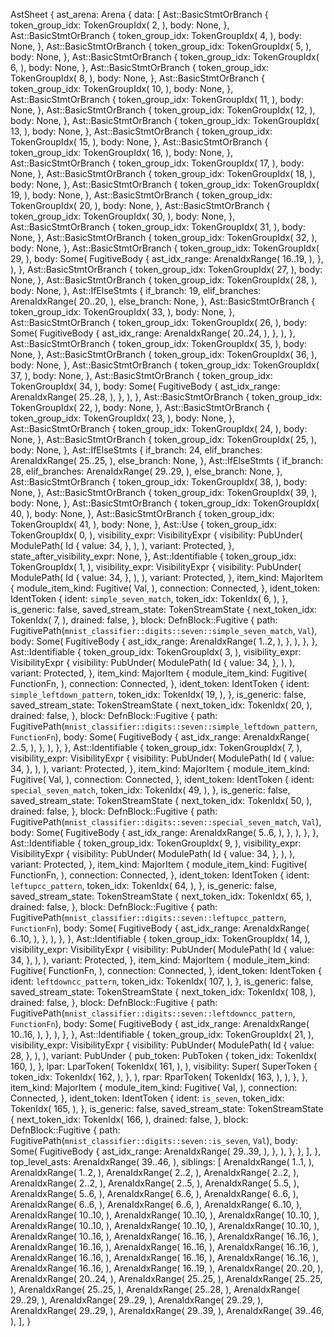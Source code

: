 AstSheet {
    ast_arena: Arena {
        data: [
            Ast::BasicStmtOrBranch {
                token_group_idx: TokenGroupIdx(
                    2,
                ),
                body: None,
            },
            Ast::BasicStmtOrBranch {
                token_group_idx: TokenGroupIdx(
                    4,
                ),
                body: None,
            },
            Ast::BasicStmtOrBranch {
                token_group_idx: TokenGroupIdx(
                    5,
                ),
                body: None,
            },
            Ast::BasicStmtOrBranch {
                token_group_idx: TokenGroupIdx(
                    6,
                ),
                body: None,
            },
            Ast::BasicStmtOrBranch {
                token_group_idx: TokenGroupIdx(
                    8,
                ),
                body: None,
            },
            Ast::BasicStmtOrBranch {
                token_group_idx: TokenGroupIdx(
                    10,
                ),
                body: None,
            },
            Ast::BasicStmtOrBranch {
                token_group_idx: TokenGroupIdx(
                    11,
                ),
                body: None,
            },
            Ast::BasicStmtOrBranch {
                token_group_idx: TokenGroupIdx(
                    12,
                ),
                body: None,
            },
            Ast::BasicStmtOrBranch {
                token_group_idx: TokenGroupIdx(
                    13,
                ),
                body: None,
            },
            Ast::BasicStmtOrBranch {
                token_group_idx: TokenGroupIdx(
                    15,
                ),
                body: None,
            },
            Ast::BasicStmtOrBranch {
                token_group_idx: TokenGroupIdx(
                    16,
                ),
                body: None,
            },
            Ast::BasicStmtOrBranch {
                token_group_idx: TokenGroupIdx(
                    17,
                ),
                body: None,
            },
            Ast::BasicStmtOrBranch {
                token_group_idx: TokenGroupIdx(
                    18,
                ),
                body: None,
            },
            Ast::BasicStmtOrBranch {
                token_group_idx: TokenGroupIdx(
                    19,
                ),
                body: None,
            },
            Ast::BasicStmtOrBranch {
                token_group_idx: TokenGroupIdx(
                    20,
                ),
                body: None,
            },
            Ast::BasicStmtOrBranch {
                token_group_idx: TokenGroupIdx(
                    30,
                ),
                body: None,
            },
            Ast::BasicStmtOrBranch {
                token_group_idx: TokenGroupIdx(
                    31,
                ),
                body: None,
            },
            Ast::BasicStmtOrBranch {
                token_group_idx: TokenGroupIdx(
                    32,
                ),
                body: None,
            },
            Ast::BasicStmtOrBranch {
                token_group_idx: TokenGroupIdx(
                    29,
                ),
                body: Some(
                    FugitiveBody {
                        ast_idx_range: ArenaIdxRange(
                            16..19,
                        ),
                    },
                ),
            },
            Ast::BasicStmtOrBranch {
                token_group_idx: TokenGroupIdx(
                    27,
                ),
                body: None,
            },
            Ast::BasicStmtOrBranch {
                token_group_idx: TokenGroupIdx(
                    28,
                ),
                body: None,
            },
            Ast::IfElseStmts {
                if_branch: 19,
                elif_branches: ArenaIdxRange(
                    20..20,
                ),
                else_branch: None,
            },
            Ast::BasicStmtOrBranch {
                token_group_idx: TokenGroupIdx(
                    33,
                ),
                body: None,
            },
            Ast::BasicStmtOrBranch {
                token_group_idx: TokenGroupIdx(
                    26,
                ),
                body: Some(
                    FugitiveBody {
                        ast_idx_range: ArenaIdxRange(
                            20..24,
                        ),
                    },
                ),
            },
            Ast::BasicStmtOrBranch {
                token_group_idx: TokenGroupIdx(
                    35,
                ),
                body: None,
            },
            Ast::BasicStmtOrBranch {
                token_group_idx: TokenGroupIdx(
                    36,
                ),
                body: None,
            },
            Ast::BasicStmtOrBranch {
                token_group_idx: TokenGroupIdx(
                    37,
                ),
                body: None,
            },
            Ast::BasicStmtOrBranch {
                token_group_idx: TokenGroupIdx(
                    34,
                ),
                body: Some(
                    FugitiveBody {
                        ast_idx_range: ArenaIdxRange(
                            25..28,
                        ),
                    },
                ),
            },
            Ast::BasicStmtOrBranch {
                token_group_idx: TokenGroupIdx(
                    22,
                ),
                body: None,
            },
            Ast::BasicStmtOrBranch {
                token_group_idx: TokenGroupIdx(
                    23,
                ),
                body: None,
            },
            Ast::BasicStmtOrBranch {
                token_group_idx: TokenGroupIdx(
                    24,
                ),
                body: None,
            },
            Ast::BasicStmtOrBranch {
                token_group_idx: TokenGroupIdx(
                    25,
                ),
                body: None,
            },
            Ast::IfElseStmts {
                if_branch: 24,
                elif_branches: ArenaIdxRange(
                    25..25,
                ),
                else_branch: None,
            },
            Ast::IfElseStmts {
                if_branch: 28,
                elif_branches: ArenaIdxRange(
                    29..29,
                ),
                else_branch: None,
            },
            Ast::BasicStmtOrBranch {
                token_group_idx: TokenGroupIdx(
                    38,
                ),
                body: None,
            },
            Ast::BasicStmtOrBranch {
                token_group_idx: TokenGroupIdx(
                    39,
                ),
                body: None,
            },
            Ast::BasicStmtOrBranch {
                token_group_idx: TokenGroupIdx(
                    40,
                ),
                body: None,
            },
            Ast::BasicStmtOrBranch {
                token_group_idx: TokenGroupIdx(
                    41,
                ),
                body: None,
            },
            Ast::Use {
                token_group_idx: TokenGroupIdx(
                    0,
                ),
                visibility_expr: VisibilityExpr {
                    visibility: PubUnder(
                        ModulePath(
                            Id {
                                value: 34,
                            },
                        ),
                    ),
                    variant: Protected,
                },
                state_after_visibility_expr: None,
            },
            Ast::Identifiable {
                token_group_idx: TokenGroupIdx(
                    1,
                ),
                visibility_expr: VisibilityExpr {
                    visibility: PubUnder(
                        ModulePath(
                            Id {
                                value: 34,
                            },
                        ),
                    ),
                    variant: Protected,
                },
                item_kind: MajorItem {
                    module_item_kind: Fugitive(
                        Val,
                    ),
                    connection: Connected,
                },
                ident_token: IdentToken {
                    ident: `simple_seven_match`,
                    token_idx: TokenIdx(
                        6,
                    ),
                },
                is_generic: false,
                saved_stream_state: TokenStreamState {
                    next_token_idx: TokenIdx(
                        7,
                    ),
                    drained: false,
                },
                block: DefnBlock::Fugitive {
                    path: FugitivePath(`mnist_classifier::digits::seven::simple_seven_match`, `Val`),
                    body: Some(
                        FugitiveBody {
                            ast_idx_range: ArenaIdxRange(
                                1..2,
                            ),
                        },
                    ),
                },
            },
            Ast::Identifiable {
                token_group_idx: TokenGroupIdx(
                    3,
                ),
                visibility_expr: VisibilityExpr {
                    visibility: PubUnder(
                        ModulePath(
                            Id {
                                value: 34,
                            },
                        ),
                    ),
                    variant: Protected,
                },
                item_kind: MajorItem {
                    module_item_kind: Fugitive(
                        FunctionFn,
                    ),
                    connection: Connected,
                },
                ident_token: IdentToken {
                    ident: `simple_leftdown_pattern`,
                    token_idx: TokenIdx(
                        19,
                    ),
                },
                is_generic: false,
                saved_stream_state: TokenStreamState {
                    next_token_idx: TokenIdx(
                        20,
                    ),
                    drained: false,
                },
                block: DefnBlock::Fugitive {
                    path: FugitivePath(`mnist_classifier::digits::seven::simple_leftdown_pattern`, `FunctionFn`),
                    body: Some(
                        FugitiveBody {
                            ast_idx_range: ArenaIdxRange(
                                2..5,
                            ),
                        },
                    ),
                },
            },
            Ast::Identifiable {
                token_group_idx: TokenGroupIdx(
                    7,
                ),
                visibility_expr: VisibilityExpr {
                    visibility: PubUnder(
                        ModulePath(
                            Id {
                                value: 34,
                            },
                        ),
                    ),
                    variant: Protected,
                },
                item_kind: MajorItem {
                    module_item_kind: Fugitive(
                        Val,
                    ),
                    connection: Connected,
                },
                ident_token: IdentToken {
                    ident: `special_seven_match`,
                    token_idx: TokenIdx(
                        49,
                    ),
                },
                is_generic: false,
                saved_stream_state: TokenStreamState {
                    next_token_idx: TokenIdx(
                        50,
                    ),
                    drained: false,
                },
                block: DefnBlock::Fugitive {
                    path: FugitivePath(`mnist_classifier::digits::seven::special_seven_match`, `Val`),
                    body: Some(
                        FugitiveBody {
                            ast_idx_range: ArenaIdxRange(
                                5..6,
                            ),
                        },
                    ),
                },
            },
            Ast::Identifiable {
                token_group_idx: TokenGroupIdx(
                    9,
                ),
                visibility_expr: VisibilityExpr {
                    visibility: PubUnder(
                        ModulePath(
                            Id {
                                value: 34,
                            },
                        ),
                    ),
                    variant: Protected,
                },
                item_kind: MajorItem {
                    module_item_kind: Fugitive(
                        FunctionFn,
                    ),
                    connection: Connected,
                },
                ident_token: IdentToken {
                    ident: `leftupcc_pattern`,
                    token_idx: TokenIdx(
                        64,
                    ),
                },
                is_generic: false,
                saved_stream_state: TokenStreamState {
                    next_token_idx: TokenIdx(
                        65,
                    ),
                    drained: false,
                },
                block: DefnBlock::Fugitive {
                    path: FugitivePath(`mnist_classifier::digits::seven::leftupcc_pattern`, `FunctionFn`),
                    body: Some(
                        FugitiveBody {
                            ast_idx_range: ArenaIdxRange(
                                6..10,
                            ),
                        },
                    ),
                },
            },
            Ast::Identifiable {
                token_group_idx: TokenGroupIdx(
                    14,
                ),
                visibility_expr: VisibilityExpr {
                    visibility: PubUnder(
                        ModulePath(
                            Id {
                                value: 34,
                            },
                        ),
                    ),
                    variant: Protected,
                },
                item_kind: MajorItem {
                    module_item_kind: Fugitive(
                        FunctionFn,
                    ),
                    connection: Connected,
                },
                ident_token: IdentToken {
                    ident: `leftdowncc_pattern`,
                    token_idx: TokenIdx(
                        107,
                    ),
                },
                is_generic: false,
                saved_stream_state: TokenStreamState {
                    next_token_idx: TokenIdx(
                        108,
                    ),
                    drained: false,
                },
                block: DefnBlock::Fugitive {
                    path: FugitivePath(`mnist_classifier::digits::seven::leftdowncc_pattern`, `FunctionFn`),
                    body: Some(
                        FugitiveBody {
                            ast_idx_range: ArenaIdxRange(
                                10..16,
                            ),
                        },
                    ),
                },
            },
            Ast::Identifiable {
                token_group_idx: TokenGroupIdx(
                    21,
                ),
                visibility_expr: VisibilityExpr {
                    visibility: PubUnder(
                        ModulePath(
                            Id {
                                value: 28,
                            },
                        ),
                    ),
                    variant: PubUnder {
                        pub_token: PubToken {
                            token_idx: TokenIdx(
                                160,
                            ),
                        },
                        lpar: LparToken(
                            TokenIdx(
                                161,
                            ),
                        ),
                        visibility: Super(
                            SuperToken {
                                token_idx: TokenIdx(
                                    162,
                                ),
                            },
                        ),
                        rpar: RparToken(
                            TokenIdx(
                                163,
                            ),
                        ),
                    },
                },
                item_kind: MajorItem {
                    module_item_kind: Fugitive(
                        Val,
                    ),
                    connection: Connected,
                },
                ident_token: IdentToken {
                    ident: `is_seven`,
                    token_idx: TokenIdx(
                        165,
                    ),
                },
                is_generic: false,
                saved_stream_state: TokenStreamState {
                    next_token_idx: TokenIdx(
                        166,
                    ),
                    drained: false,
                },
                block: DefnBlock::Fugitive {
                    path: FugitivePath(`mnist_classifier::digits::seven::is_seven`, `Val`),
                    body: Some(
                        FugitiveBody {
                            ast_idx_range: ArenaIdxRange(
                                29..39,
                            ),
                        },
                    ),
                },
            },
        ],
    },
    top_level_asts: ArenaIdxRange(
        39..46,
    ),
    siblings: [
        ArenaIdxRange(
            1..1,
        ),
        ArenaIdxRange(
            1..2,
        ),
        ArenaIdxRange(
            2..2,
        ),
        ArenaIdxRange(
            2..2,
        ),
        ArenaIdxRange(
            2..2,
        ),
        ArenaIdxRange(
            2..5,
        ),
        ArenaIdxRange(
            5..5,
        ),
        ArenaIdxRange(
            5..6,
        ),
        ArenaIdxRange(
            6..6,
        ),
        ArenaIdxRange(
            6..6,
        ),
        ArenaIdxRange(
            6..6,
        ),
        ArenaIdxRange(
            6..6,
        ),
        ArenaIdxRange(
            6..10,
        ),
        ArenaIdxRange(
            10..10,
        ),
        ArenaIdxRange(
            10..10,
        ),
        ArenaIdxRange(
            10..10,
        ),
        ArenaIdxRange(
            10..10,
        ),
        ArenaIdxRange(
            10..10,
        ),
        ArenaIdxRange(
            10..10,
        ),
        ArenaIdxRange(
            10..16,
        ),
        ArenaIdxRange(
            16..16,
        ),
        ArenaIdxRange(
            16..16,
        ),
        ArenaIdxRange(
            16..16,
        ),
        ArenaIdxRange(
            16..16,
        ),
        ArenaIdxRange(
            16..16,
        ),
        ArenaIdxRange(
            16..16,
        ),
        ArenaIdxRange(
            16..16,
        ),
        ArenaIdxRange(
            16..16,
        ),
        ArenaIdxRange(
            16..16,
        ),
        ArenaIdxRange(
            16..19,
        ),
        ArenaIdxRange(
            20..20,
        ),
        ArenaIdxRange(
            20..24,
        ),
        ArenaIdxRange(
            25..25,
        ),
        ArenaIdxRange(
            25..25,
        ),
        ArenaIdxRange(
            25..25,
        ),
        ArenaIdxRange(
            25..28,
        ),
        ArenaIdxRange(
            29..29,
        ),
        ArenaIdxRange(
            29..29,
        ),
        ArenaIdxRange(
            29..29,
        ),
        ArenaIdxRange(
            29..29,
        ),
        ArenaIdxRange(
            29..39,
        ),
        ArenaIdxRange(
            39..46,
        ),
    ],
}